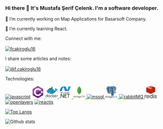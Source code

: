 ### Hi there 👋 It's Mustafa Şerif Çelenk. I'm a software developer.

🔭 I’m currently working on Map Applications for Basarsoft Company.

🌱 I’m currently learning React.



Connect with me:

<a href="https://www.linkedin.com/in/mustafa-%C5%9Ferif-%C3%A7elenk/" rel="nofollow"><img align="center" src="https://raw.githubusercontent.com/rahuldkjain/github-profile-readme-generator/master/src/images/icons/Social/linked-in-alt.svg" alt="fcakiroglu16" height="30" width="40" style="max-width: 100%;"></a>

I share some articles and notes:

<a href="https://medium.com/@mustafaserifcelenk" rel="nofollow"><img align="center" src="https://raw.githubusercontent.com/rahuldkjain/github-profile-readme-generator/master/src/images/icons/Social/medium.svg" alt="@f.cakiroglu16" height="30" width="40" style="max-width: 100%;"></a>

Technologies:

<a href="https://www.javascript.com/" rel="nofollow"> <img src="https://user-images.githubusercontent.com/25181517/117447155-6a868a00-af3d-11eb-9cfe-245df15c9f3f.png" alt="javascript" width="40" height="40" style="max-width: 100%;"></a>
<a href="https://www.w3schools.com/cs/" rel="nofollow"> <img src="https://raw.githubusercontent.com/devicons/devicon/master/icons/csharp/csharp-original.svg" alt="csharp" width="40" height="40" style="max-width: 100%;"> </a> <a href="https://www.docker.com/" rel="nofollow"> <img src="https://raw.githubusercontent.com/devicons/devicon/master/icons/docker/docker-original-wordmark.svg" alt="docker" width="40" height="40" style="max-width: 100%;"> </a> 
<a href="https://dotnet.microsoft.com/" rel="nofollow"> <img src="https://raw.githubusercontent.com/devicons/devicon/master/icons/dot-net/dot-net-original-wordmark.svg" alt="dotnet" width="40" height="40" style="max-width: 100%;"> </a> 
<a href="https://www.mongodb.com/" rel="nofollow"> <img src="https://raw.githubusercontent.com/devicons/devicon/master/icons/mongodb/mongodb-original-wordmark.svg" alt="mongodb" width="40" height="40" style="max-width: 100%;"> </a>
<a href="https://www.microsoft.com/en-us/sql-server" rel="nofollow"> <img src="https://camo.githubusercontent.com/42dfd0950d93092d82d677877fe87d5bab1e2acccc1110bf0f9dd755988ccb7e/68747470733a2f2f7777772e7376677265706f2e636f6d2f73686f772f3330333232392f6d6963726f736f66742d73716c2d7365727665722d6c6f676f2e737667" alt="mssql" width="40" height="40" data-canonical-src="https://www.svgrepo.com/show/303229/microsoft-sql-server-logo.svg" style="max-width: 100%;"> </a> 
<a href="https://www.postgresql.org" rel="nofollow"> <img src="https://raw.githubusercontent.com/devicons/devicon/master/icons/postgresql/postgresql-original-wordmark.svg" alt="postgresql" width="40" height="40" style="max-width: 100%;"> </a>
<a href="https://www.rabbitmq.com" rel="nofollow"> <img src="https://camo.githubusercontent.com/52efcb7f1ba0a82b322c4d1eb8d33ebe886627b405013ed2f1d1c3cf818abbeb/68747470733a2f2f7777772e766563746f726c6f676f2e7a6f6e652f6c6f676f732f7261626269746d712f7261626269746d712d69636f6e2e737667" alt="rabbitMQ" width="40" height="40" data-canonical-src="https://www.vectorlogo.zone/logos/rabbitmq/rabbitmq-icon.svg" style="max-width: 100%;"> </a>
<a href="https://redis.io" rel="nofollow"> <img src="https://raw.githubusercontent.com/devicons/devicon/master/icons/redis/redis-original-wordmark.svg" alt="redis" width="40" height="40" style="max-width: 100%;"> </a> 
<a href="https://openlayers.org/" rel="nofollow"> <img src="https://user-images.githubusercontent.com/72551126/211200225-2c0ef133-4f93-4479-9840-25479dd4e5cc.png" alt="openlayers" width="40" height="40" style="max-width: 100%;"></a>
<a href="https://reactjs.org/" rel="nofollow"> <img src="https://www.google.com/url?sa=i&url=https%3A%2F%2Fen.wikipedia.org%2Fwiki%2FReact_%2528JavaScript_library%2529&psig=AOvVaw0RfJpyOtU5IyjroYKV4Kjv&ust=1673292905465000&source=images&cd=vfe&ved=0CBAQjRxqFwoTCJiSu_nbuPwCFQAAAAAdAAAAABAE" alt="reactjs" width="40" height="40" style="max-width: 100%;"></a>


[![Top Langs](https://github-readme-stats.vercel.app/api/top-langs/?username=mustafaserifcelenk&layout=compact)](https://github.com/mustafaserifcelenk/github-readme-stats)

![Github stats](https://github-readme-stats.vercel.app/api?username=mustafaserifcelenk&theme=highcontrast&show_icons=true&count_private=true)











<!--
**mustafaserifcelenk/mustafaserifcelenk** is a ✨ _special_ ✨ repository because its `README.md` (this file) appears on your GitHub profile.

Here are some ideas to get you started:

- 🔭 I’m currently working on ...
- 🌱 I’m currently learning ...
- 👯 I’m looking to collaborate on ...
- 🤔 I’m looking for help with ...
- 💬 Ask me about ...
- 📫 How to reach me: ...
- 😄 Pronouns: ...
- ⚡ Fun fact: ...
-->
